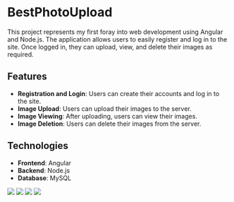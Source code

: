 <h1>BestPhotoUpload</h1>
<p>

This project represents my first foray into web development using Angular and Node.js. The application allows users to easily register and log in to the site. Once logged in, they can upload, view, and delete their images as required.

## Features

- **Registration and Login**: Users can create their accounts and log in to the site.
- **Image Upload**: Users can upload their images to the server.
- **Image Viewing**: After uploading, users can view their images.
- **Image Deletion**: Users can delete their images from the server.

## Technologies

- **Frontend**: Angular
- **Backend**: Node.js
- **Database**: MySQL
</p>
<img src="https://github.com/kenanbc/FileUpload-Angular/assets/43729348/9fe427fa-1194-4799-b529-d6e75072d8d9">

<img src="https://github.com/kenanbc/FileUpload-Angular/assets/43729348/41f8b18d-6cc7-4f7a-a7af-4125d63bb88f">

<img src="https://github.com/kenanbc/FileUpload-Angular/assets/43729348/59afee87-09f5-4ae0-9c10-9333d29b7877">

<img src="https://github.com/kenanbc/FileUpload-Angular/assets/43729348/cfc05d78-b757-4d48-958d-a39e170a2e62">
